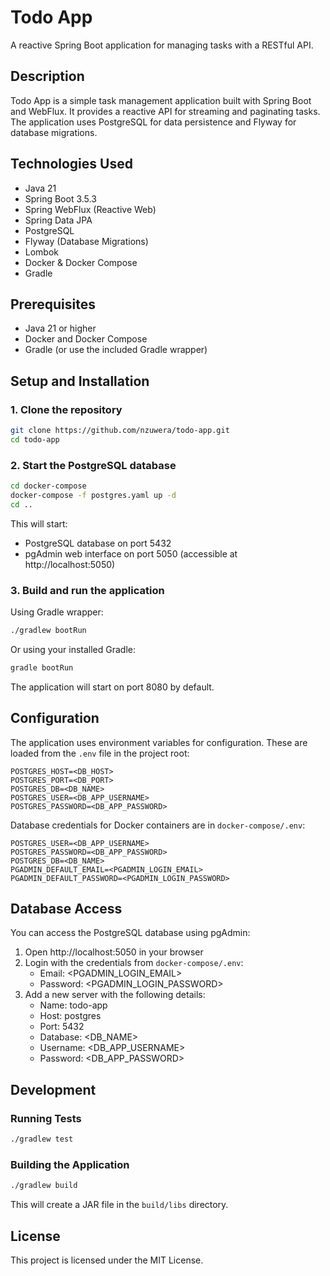 # Todo App

A reactive Spring Boot application for managing tasks with a RESTful API.

## Description

Todo App is a simple task management application built with Spring Boot and WebFlux. It provides a reactive API for streaming and paginating tasks. The application uses PostgreSQL for data persistence and Flyway for database migrations.

## Technologies Used

- Java 21
- Spring Boot 3.5.3
- Spring WebFlux (Reactive Web)
- Spring Data JPA
- PostgreSQL
- Flyway (Database Migrations)
- Lombok
- Docker & Docker Compose
- Gradle

## Prerequisites

- Java 21 or higher
- Docker and Docker Compose
- Gradle (or use the included Gradle wrapper)

## Setup and Installation

### 1. Clone the repository

```bash
git clone https://github.com/nzuwera/todo-app.git
cd todo-app
```

### 2. Start the PostgreSQL database

```bash
cd docker-compose
docker-compose -f postgres.yaml up -d
cd ..
```

This will start:
- PostgreSQL database on port 5432
- pgAdmin web interface on port 5050 (accessible at http://localhost:5050)

### 3. Build and run the application

Using Gradle wrapper:

```bash
./gradlew bootRun
```

Or using your installed Gradle:

```bash
gradle bootRun
```

The application will start on port 8080 by default.

## Configuration

The application uses environment variables for configuration. These are loaded from the `.env` file in the project root:

```properties
POSTGRES_HOST=<DB_HOST>
POSTGRES_PORT=<DB_PORT>
POSTGRES_DB=<DB_NAME>
POSTGRES_USER=<DB_APP_USERNAME>
POSTGRES_PASSWORD=<DB_APP_PASSWORD>
```

Database credentials for Docker containers are in `docker-compose/.env`:

```properties
POSTGRES_USER=<DB_APP_USERNAME>
POSTGRES_PASSWORD=<DB_APP_PASSWORD>
POSTGRES_DB=<DB_NAME>
PGADMIN_DEFAULT_EMAIL=<PGADMIN_LOGIN_EMAIL>
PGADMIN_DEFAULT_PASSWORD=<PGADMIN_LOGIN_PASSWORD>
```

## Database Access

You can access the PostgreSQL database using pgAdmin:

1. Open http://localhost:5050 in your browser
2. Login with the credentials from `docker-compose/.env`:
   - Email: <PGADMIN_LOGIN_EMAIL>
   - Password: <PGADMIN_LOGIN_PASSWORD>
3. Add a new server with the following details:
   - Name: todo-app
   - Host: postgres
   - Port: 5432
   - Database: <DB_NAME>
   - Username: <DB_APP_USERNAME>
   - Password: <DB_APP_PASSWORD>

## Development

### Running Tests

```bash
./gradlew test
```

### Building the Application

```bash
./gradlew build
```

This will create a JAR file in the `build/libs` directory.

## License

This project is licensed under the MIT License.